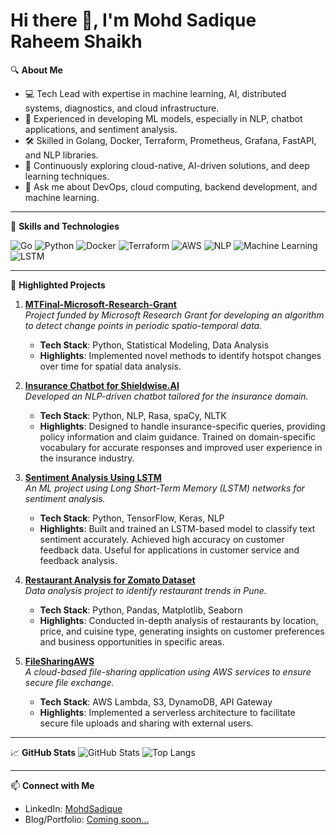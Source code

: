 # Hi there 👋, I'm Mohd Sadique Raheem Shaikh

🔍 **About Me**
- 💻 Tech Lead with expertise in machine learning, AI, distributed systems, diagnostics, and cloud infrastructure.
- 🤖 Experienced in developing ML models, especially in NLP, chatbot applications, and sentiment analysis.
- 🛠 Skilled in Golang, Docker, Terraform, Prometheus, Grafana, FastAPI, and NLP libraries.
- 🌱 Continuously exploring cloud-native, AI-driven solutions, and deep learning techniques.
- 💬 Ask me about DevOps, cloud computing, backend development, and machine learning.

---

🚀 **Skills and Technologies**

![Go](https://img.shields.io/badge/Go-00ADD8?style=flat&logo=go&logoColor=white)
![Python](https://img.shields.io/badge/Python-FFD43B?style=flat&logo=python&logoColor=blue)
![Docker](https://img.shields.io/badge/Docker-2496ED?style=flat&logo=docker&logoColor=white)
![Terraform](https://img.shields.io/badge/Terraform-7B42BC?style=flat&logo=terraform&logoColor=white)
![AWS](https://img.shields.io/badge/AWS-FF9900?style=flat&logo=amazon-aws&logoColor=white)
![NLP](https://img.shields.io/badge/NLP-Natural_Language_Processing-blue)
![Machine Learning](https://img.shields.io/badge/Machine_Learning-ML-orange)
![LSTM](https://img.shields.io/badge/LSTM-Long_Short_Term_Memory-green)

---

🌟 **Highlighted Projects**

1. **[MTFinal-Microsoft-Research-Grant](https://github.com/MohdSadique/MTFinal-Microsoft-Research-Grant)**  
   *Project funded by Microsoft Research Grant for developing an algorithm to detect change points in periodic spatio-temporal data.*
   - **Tech Stack**: Python, Statistical Modeling, Data Analysis
   - **Highlights**: Implemented novel methods to identify hotspot changes over time for spatial data analysis.

2. **[Insurance Chatbot for Shieldwise.AI](https://github.com/MohdSadique/InsuranceChatbot)**  
   *Developed an NLP-driven chatbot tailored for the insurance domain.*
   - **Tech Stack**: Python, NLP, Rasa, spaCy, NLTK
   - **Highlights**: Designed to handle insurance-specific queries, providing policy information and claim guidance. Trained on domain-specific vocabulary for accurate responses and improved user experience in the insurance industry.

3. **[Sentiment Analysis Using LSTM](https://github.com/MohdSadique/Sentiment-Analysis-LSTM)**  
   *An ML project using Long Short-Term Memory (LSTM) networks for sentiment analysis.*
   - **Tech Stack**: Python, TensorFlow, Keras, NLP
   - **Highlights**: Built and trained an LSTM-based model to classify text sentiment accurately. Achieved high accuracy on customer feedback data. Useful for applications in customer service and feedback analysis.

4. **[Restaurant Analysis for Zomato Dataset](https://github.com/MohdSadique/Zomato-Restaurant-Analysis)**  
   *Data analysis project to identify restaurant trends in Pune.*
   - **Tech Stack**: Python, Pandas, Matplotlib, Seaborn
   - **Highlights**: Conducted in-depth analysis of restaurants by location, price, and cuisine type, generating insights on customer preferences and business opportunities in specific areas.

5. **[FileSharingAWS](https://github.com/MohdSadique/FileSharingAWS)**  
   *A cloud-based file-sharing application using AWS services to ensure secure file exchange.*
   - **Tech Stack**: AWS Lambda, S3, DynamoDB, API Gateway
   - **Highlights**: Implemented a serverless architecture to facilitate secure file uploads and sharing with external users.

---

📈 **GitHub Stats**
![GitHub Stats](https://github-readme-stats.vercel.app/api?username=MohdSadique&show_icons=true&theme=radical)
![Top Langs](https://github-readme-stats.vercel.app/api/top-langs/?username=MohdSadique&layout=compact&theme=radical)

---

📫 **Connect with Me**
- LinkedIn: [MohdSadique](https://www.linkedin.com/in/mohd-sadique-shaikh/)
- Blog/Portfolio: [Coming soon...](https://yourwebsite.com)
